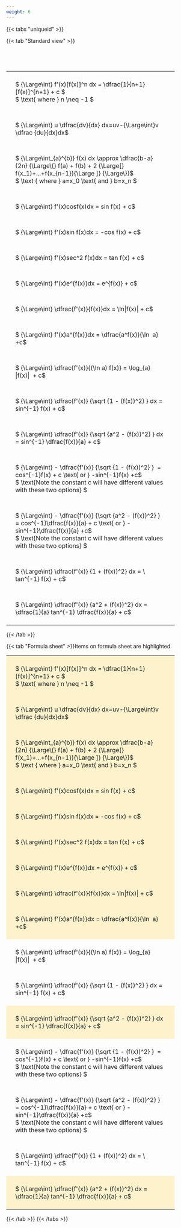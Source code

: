```yaml
---
weight: 6
---
```


{{< tabs "uniqueid" >}}

{{< tab "Standard view" >}}

#  
<br>
<style type="text/css">
#T_b7470 th.col_heading {
  text-align: left;
  font-size: 1em;
}
#T_b7470 td {
  text-align: left;
  font-size: 1em;
  padding: 1.5em;
}
#T_b7470_row0_col0, #T_b7470_row1_col0, #T_b7470_row2_col0, #T_b7470_row3_col0, #T_b7470_row4_col0, #T_b7470_row5_col0, #T_b7470_row6_col0, #T_b7470_row7_col0, #T_b7470_row8_col0, #T_b7470_row9_col0, #T_b7470_row10_col0, #T_b7470_row11_col0, #T_b7470_row12_col0, #T_b7470_row13_col0, #T_b7470_row14_col0, #T_b7470_row15_col0 {
  width: 400px;
  white-space: pre-wrap;
}
</style>
<table id="T_b7470">
  <thead>
  </thead>
  <tbody>
    <tr>
      <td id="T_b7470_row0_col0" class="data row0 col0" >$ {\Large\int} f'(x)[f(x)]^n dx = \dfrac{1}{n+1}[f(x)]^{n+1} + c $
$ \text{ where } n \neq -1 $</td>
    </tr>
    <tr>
      <td id="T_b7470_row1_col0" class="data row1 col0" >$ {\Large\int} u \dfrac{dv}{dx} dx=uv-{\Large\int}v \dfrac {du}{dx}dx$</td>
    </tr>
    <tr>
      <td id="T_b7470_row2_col0" class="data row2 col0" >$ {\Large\int_{a}^{b}} f(x) dx \approx \dfrac{b-a} {2n} {\Large\{} f(a) + f(b) + 2 {\Large[} f(x_1)+...+f(x_{n-1}){\Large ]} {\Large\}}$
$ \text { where } a=x_0 \text{ and } b=x_n $</td>
    </tr>
    <tr>
      <td id="T_b7470_row3_col0" class="data row3 col0" >$ {\Large\int} f'(x)cosf(x)dx = sin f(x) + c$</td>
    </tr>
    <tr>
      <td id="T_b7470_row4_col0" class="data row4 col0" >$ {\Large\int} f'(x)sin f(x)dx = -cos f(x) + c$</td>
    </tr>
    <tr>
      <td id="T_b7470_row5_col0" class="data row5 col0" >$ {\Large\int} f'(x)sec^2 f(x)dx = tan f(x) + c$</td>
    </tr>
    <tr>
      <td id="T_b7470_row6_col0" class="data row6 col0" >$ {\Large\int} f'(x)e^{f(x)}dx = e^{f(x)} + c$</td>
    </tr>
    <tr>
      <td id="T_b7470_row7_col0" class="data row7 col0" >$ {\Large\int} \dfrac{f'(x)}{f(x)}dx = \ln|f(x)| + c$</td>
    </tr>
    <tr>
      <td id="T_b7470_row8_col0" class="data row8 col0" >$ {\Large\int} f'(x)a^{f(x)}dx = \dfrac{a^f(x)}{\ln  a} +c$</td>
    </tr>
    <tr>
      <td id="T_b7470_row9_col0" class="data row9 col0" >$ {\Large\int} \dfrac{f'(x)}{(\ln a) f(x)} = \log_{a} |f(x)|  + c$</td>
    </tr>
    <tr>
      <td id="T_b7470_row10_col0" class="data row10 col0" >$ {\Large\int} \dfrac{f'(x)} {\sqrt {1 - (f(x))^2} } dx = sin^{-1} f(x) + c$</td>
    </tr>
    <tr>
      <td id="T_b7470_row11_col0" class="data row11 col0" >$ {\Large\int} \dfrac{f'(x)} {\sqrt {a^2 - (f(x))^2} } dx = sin^{-1} \dfrac{f(x)}{a} + c$</td>
    </tr>
    <tr>
      <td id="T_b7470_row12_col0" class="data row12 col0" >$ {\Large\int} - \dfrac{f'(x)} {\sqrt {1 - (f(x))^2} }  = cos^{-1}f(x) + c \text{ or } -sin^{-1}f(x) +c$
$ \text{Note the constant c will have different values with these two options} $</td>
    </tr>
    <tr>
      <td id="T_b7470_row13_col0" class="data row13 col0" >$ {\Large\int} - \dfrac{f'(x)} {\sqrt {a^2 - (f(x))^2} }  = cos^{-1}\dfrac{f(x)}{a} + c \text{ or } -sin^{-1}\dfrac{f(x)}{a} +c$
$ \text{Note the constant c will have different values with these two options} $</td>
    </tr>
    <tr>
      <td id="T_b7470_row14_col0" class="data row14 col0" >$ {\Large\int} \dfrac{f'(x)} {1 + (f(x))^2} dx = \ tan^{-1} f(x) + c$</td>
    </tr>
    <tr>
      <td id="T_b7470_row15_col0" class="data row15 col0" >$ {\Large\int} \dfrac{f'(x)} {a^2 + (f(x))^2} dx = \dfrac{1}{a} tan^{-1} \dfrac{f(x)}{a} + c$</td>
    </tr>
  </tbody>
</table>
{{< /tab >}}

{{< tab "Formula sheet" >}}Items on formula sheet are highlighted
<br>
<style type="text/css">
#T_ff6fe th.col_heading {
  text-align: left;
  font-size: 1em;
}
#T_ff6fe td {
  text-align: left;
  font-size: 1em;
  padding: 1.5em;
}
#T_ff6fe_row0_col0, #T_ff6fe_row1_col0, #T_ff6fe_row2_col0, #T_ff6fe_row3_col0, #T_ff6fe_row4_col0, #T_ff6fe_row5_col0, #T_ff6fe_row6_col0, #T_ff6fe_row7_col0, #T_ff6fe_row8_col0, #T_ff6fe_row11_col0, #T_ff6fe_row15_col0 {
  width: 400px;
  background-color: rgba(255,194,10, 0.2);
  white-space: pre-wrap;
}
#T_ff6fe_row9_col0, #T_ff6fe_row10_col0, #T_ff6fe_row12_col0, #T_ff6fe_row13_col0, #T_ff6fe_row14_col0 {
  width: 400px;
  white-space: pre-wrap;
}
</style>
<table id="T_ff6fe">
  <thead>
  </thead>
  <tbody>
    <tr>
      <td id="T_ff6fe_row0_col0" class="data row0 col0" >$ {\Large\int} f'(x)[f(x)]^n dx = \dfrac{1}{n+1}[f(x)]^{n+1} + c $
$ \text{ where } n \neq -1 $</td>
    </tr>
    <tr>
      <td id="T_ff6fe_row1_col0" class="data row1 col0" >$ {\Large\int} u \dfrac{dv}{dx} dx=uv-{\Large\int}v \dfrac {du}{dx}dx$</td>
    </tr>
    <tr>
      <td id="T_ff6fe_row2_col0" class="data row2 col0" >$ {\Large\int_{a}^{b}} f(x) dx \approx \dfrac{b-a} {2n} {\Large\{} f(a) + f(b) + 2 {\Large[} f(x_1)+...+f(x_{n-1}){\Large ]} {\Large\}}$
$ \text { where } a=x_0 \text{ and } b=x_n $</td>
    </tr>
    <tr>
      <td id="T_ff6fe_row3_col0" class="data row3 col0" >$ {\Large\int} f'(x)cosf(x)dx = sin f(x) + c$</td>
    </tr>
    <tr>
      <td id="T_ff6fe_row4_col0" class="data row4 col0" >$ {\Large\int} f'(x)sin f(x)dx = -cos f(x) + c$</td>
    </tr>
    <tr>
      <td id="T_ff6fe_row5_col0" class="data row5 col0" >$ {\Large\int} f'(x)sec^2 f(x)dx = tan f(x) + c$</td>
    </tr>
    <tr>
      <td id="T_ff6fe_row6_col0" class="data row6 col0" >$ {\Large\int} f'(x)e^{f(x)}dx = e^{f(x)} + c$</td>
    </tr>
    <tr>
      <td id="T_ff6fe_row7_col0" class="data row7 col0" >$ {\Large\int} \dfrac{f'(x)}{f(x)}dx = \ln|f(x)| + c$</td>
    </tr>
    <tr>
      <td id="T_ff6fe_row8_col0" class="data row8 col0" >$ {\Large\int} f'(x)a^{f(x)}dx = \dfrac{a^f(x)}{\ln  a} +c$</td>
    </tr>
    <tr>
      <td id="T_ff6fe_row9_col0" class="data row9 col0" >$ {\Large\int} \dfrac{f'(x)}{(\ln a) f(x)} = \log_{a} |f(x)|  + c$</td>
    </tr>
    <tr>
      <td id="T_ff6fe_row10_col0" class="data row10 col0" >$ {\Large\int} \dfrac{f'(x)} {\sqrt {1 - (f(x))^2} } dx = sin^{-1} f(x) + c$</td>
    </tr>
    <tr>
      <td id="T_ff6fe_row11_col0" class="data row11 col0" >$ {\Large\int} \dfrac{f'(x)} {\sqrt {a^2 - (f(x))^2} } dx = sin^{-1} \dfrac{f(x)}{a} + c$</td>
    </tr>
    <tr>
      <td id="T_ff6fe_row12_col0" class="data row12 col0" >$ {\Large\int} - \dfrac{f'(x)} {\sqrt {1 - (f(x))^2} }  = cos^{-1}f(x) + c \text{ or } -sin^{-1}f(x) +c$
$ \text{Note the constant c will have different values with these two options} $</td>
    </tr>
    <tr>
      <td id="T_ff6fe_row13_col0" class="data row13 col0" >$ {\Large\int} - \dfrac{f'(x)} {\sqrt {a^2 - (f(x))^2} }  = cos^{-1}\dfrac{f(x)}{a} + c \text{ or } -sin^{-1}\dfrac{f(x)}{a} +c$
$ \text{Note the constant c will have different values with these two options} $</td>
    </tr>
    <tr>
      <td id="T_ff6fe_row14_col0" class="data row14 col0" >$ {\Large\int} \dfrac{f'(x)} {1 + (f(x))^2} dx = \ tan^{-1} f(x) + c$</td>
    </tr>
    <tr>
      <td id="T_ff6fe_row15_col0" class="data row15 col0" >$ {\Large\int} \dfrac{f'(x)} {a^2 + (f(x))^2} dx = \dfrac{1}{a} tan^{-1} \dfrac{f(x)}{a} + c$</td>
    </tr>
  </tbody>
</table>
{{< /tab >}}
{{< /tabs >}}
